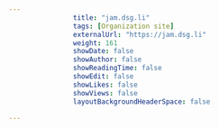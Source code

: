 ```yaml
---
                title: "jam.dsg.li"
                tags: [Organization site]
                externalUrl: "https://jam.dsg.li"
                weight: 161
                showDate: false
                showAuthor: false
                showReadingTime: false
                showEdit: false
                showLikes: false
                showViews: false
                layoutBackgroundHeaderSpace: false
                
---
```

